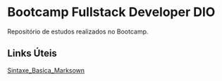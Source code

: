 # Bootcamp Fullstack Developer DIO
Repositório de estudos realizados no Bootcamp.

## Links Úteis
[Sintaxe_Basica_Marksown](https://www.markdownguide.org/basic-syntax/)
